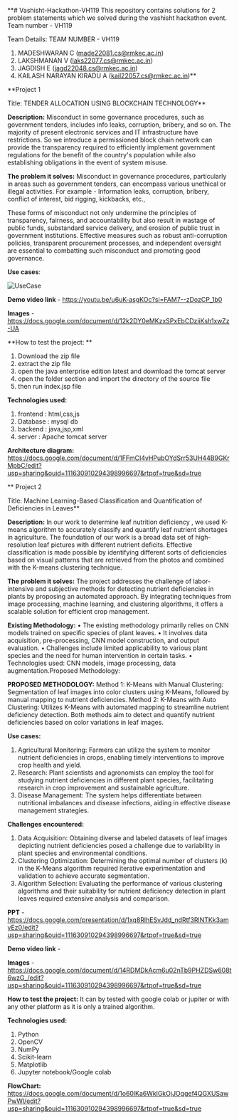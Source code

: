 **# Vashisht-Hackathon-VH119
This repository contains solutions for 2 problem statements which we solved during the vashisht hackathon event. Team number - VH119


Team Details: 
TEAM NUMBER - VH119 
1. MADESHWARAN C (made22081.cs@rmkec.ac.in)
2. LAKSHMANAN V (laks22077.cs@rmkec.ac.in)
3. JAGDISH E (jagd22048.cs@rmkec.ac.in)
4. KAILASH NARAYAN KIRADU A (kail22057.cs@rmkec.ac.in)**


**Project 1


Title: TENDER ALLOCATION USING BLOCKCHAIN TECHNOLOGY**


**Description:**
Misconduct in some governance procedures, such as government tenders, includes info leaks, corruption, bribery, and so on. The majority of present electronic services and IT infrastructure have restrictions. So we introduce a permissioned block chain network can provide the transparency required to efficiently implement government regulations for the benefit of the country's population while also establishing obligations in the event of system misuse.


**The problem it solves:**
Misconduct in governance procedures, particularly in areas such as government tenders, can encompass various unethical or illegal activities. For example - Information leaks, corruption, bribery, conflict of interest, bid rigging, kickbacks, etc.,

These forms of misconduct not only undermine the principles of transparency, fairness, and accountability but also result in wastage of public funds, substandard service delivery, and erosion of public trust in government institutions. Effective measures such as robust anti-corruption policies, transparent procurement processes, and independent oversight are essential to combatting such misconduct and promoting good governance.


**Use cases**:

![UseCase](https://github.com/kailashkiradu/Vashisht-Hackathon-VH119/assets/119476446/4f448f60-4390-4bca-be6c-0df48305f913)


**Demo video link** - https://youtu.be/u6uK-asgKOc?si=FAM7--zDozCP_1b0

**Images** - https://docs.google.com/document/d/12k2DY0eMKzxSPxEbCDziiKsh1xwZz-UA 


**How to test the project: **
1. Download the zip file
2. extract the zip file 
3. open the java enterprise edition latest and download the tomcat server
4. open the folder section and import the directory of the source file
5. then run index.jsp file


**Technologies used:**
1. frontend : html,css,js
2. Database : mysql db
3. backend : java,jsp,xml 
4. server : Apache tomcat server

**Architecture diagram:** https://docs.google.com/document/d/1FFmCI4vHPubOYdSrr53UH44B9GKrMpbC/edit?usp=sharing&ouid=111630910294398996697&rtpof=true&sd=true


**
Project 2

Title: Machine Learning-Based Classification and Quantification of Deficiencies in Leaves**


**Description:**
In our work to determine leaf nutrition deficiency , we used K-means algorithm to accurately classify and quantify leaf nutrient shortages in agriculture. The foundation of our work is a broad data set of high-resolution leaf pictures with different nutrient deficits. Effective classification is made possible by identifying different sorts of deficiencies based on visual patterns that are retrieved from the photos and combined with the K-means clustering technique.

**The problem it solves:**
The project addresses the challenge of labor-intensive and subjective methods for detecting nutrient deficiencies in plants by proposing an automated approach. By integrating techniques from image processing, machine learning, and clustering algorithms, it offers a scalable solution for efficient crop management.

**Existing Methodology:**
•	The existing methodology primarily relies on CNN models trained on specific species of plant leaves.
•	It involves data acquisition, pre-processing, CNN model construction, and output evaluation.
•	Challenges include limited applicability to various plant species and the need for human intervention in certain tasks.
•	Technologies used: CNN models, image processing, data augmentation.Proposed Methodology:

**PROPOSED METHODOLOGY:**
Method 1: K-Means with Manual Clustering: Segmentation of leaf images into color clusters using K-Means, followed by manual mapping to nutrient deficiencies.
Method 2: K-Means with Auto Clustering: Utilizes K-Means with automated mapping to streamline nutrient deficiency detection.
Both methods aim to detect and quantify nutrient deficiencies based on color variations in leaf images.



**Use cases:**
1.	Agricultural Monitoring: Farmers can utilize the system to monitor nutrient deficiencies in crops, enabling timely interventions to improve crop health and yield.
2.	Research: Plant scientists and agronomists can employ the tool for studying nutrient deficiencies in different plant species, facilitating research in crop improvement and sustainable agriculture.
3.	Disease Management: The system helps differentiate between nutritional imbalances and disease infections, aiding in effective disease management strategies.

**Challenges encountered:**
1.	Data Acquisition: Obtaining diverse and labeled datasets of leaf images depicting nutrient deficiencies posed a challenge due to variability in plant species and environmental conditions.
2.	Clustering Optimization: Determining the optimal number of clusters (k) in the K-Means algorithm required iterative experimentation and validation to achieve accurate segmentation.
3.	Algorithm Selection: Evaluating the performance of various clustering algorithms and their suitability for nutrient deficiency detection in plant leaves required extensive analysis and comparison.
   

**PPT** - https://docs.google.com/presentation/d/1xq8RlhESvJdd_ndRtf3RlNTKk3amyEz0/edit?usp=sharing&ouid=111630910294398996697&rtpof=true&sd=true


**Demo video link** - 

**Images** - https://docs.google.com/document/d/14RDMDkAcm6u02nTb9PHZDSw608t6wzG_/edit?usp=sharing&ouid=111630910294398996697&rtpof=true&sd=true


**How to test the project:** 
It can by tested with google colab or jupiter or with any other platform as it is only a trained algorithm.



**Technologies used:**
1. Python
2. OpenCV
3. NumPy
4. Scikit-learn
5. Matplotlib
6. Jupyter notebook/Google colab



**FlowChart:** https://docs.google.com/document/d/1o60lKa6WklGkOjJOggef4QGXUSawPwWl/edit?usp=sharing&ouid=111630910294398996697&rtpof=true&sd=true
